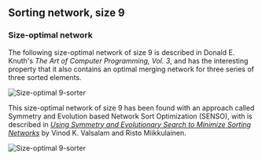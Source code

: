## Sorting network, size 9

### Size-optimal network

The following size-optimal network of size 9 is described in Donald E. Knuth's *The Art of Computer Programming, Vol.
3*, and has the interesting property that it also contains an optimal merging network for three series of three sorted
elements.

![Size-optimal 9-sorter](https://cdn.rawgit.com/Morwenn/comparator-networks/master/networks/sort/9/floyd-9.svg)

This size-optimal network of size 9 has been found with an approach called Symmetry and Evolution based Network Sort
Optimization (SENSO), with is described in [*Using Symmetry and Evolutionary Search to Minimize Sorting Networks*][1] by
Vinod K. Valsalam and Risto Miikkulainen.

![Size-optimal 9-sorter](https://cdn.rawgit.com/Morwenn/comparator-networks/master/networks/sort/9/senso-9.svg)


  [1]: http://nn.cs.utexas.edu/downloads/papers/valsalam.jmlr13.pdf
